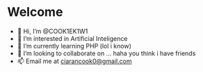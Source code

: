 # Welcome

- 👋 Hi, I’m @COOK1EK1W1
- 👀 I’m interested in Artificial Inteligence
- 🌱 I’m currently learning PHP (lol i know)
- 💞️ I’m looking to collaborate on ... haha you think i have friends
- 📫 Email me at ciarancook0@gmail.com



<!---
COOK1EK1W1/COOK1EK1W1 is a ✨ special ✨ repository because its `README.md` (this file) appears on your GitHub profile.
You can click the Preview link to take a look at your changes.
--->
